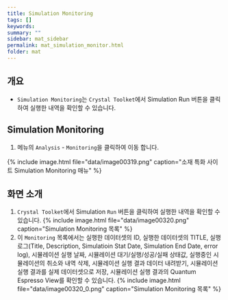 ```yaml
---
title: Simulation Monitoring
tags: []
keywords:
summary: ""
sidebar: mat_sidebar
permalink: mat_simulation_monitor.html
folder: mat
---
```


## 개요
- `Simulation Monitoring`는 `Crystal Toolket`에서 Simulation Run 버튼을 클릭하여 실행한 내역을 확인할 수 있습니다.

## Simulation Monitoring

1. 메뉴의 `Analysis` - `Monitoring`을 클릭하여 이동 합니다.

{% include image.html file="data/image00319.png" caption="소재 특화 사이트 Simulation Monitoring 매뉴" %}

## 화면 소개

1. `Crystal Toolket`에서 Simulation `Run` 버튼을 클릭하여 실행한 내역을 확인할 수 있습니다.
    {% include image.html file="data/image00320.png" caption="Simulation Monitoring 목록" %}
1. 이 `Monitoring` 목록에서는 실행한 데이터셋의 ID, 실행한 데이터셋의 TITLE, 실행 로그(Title, Description, Simulatioin Stat Date, Simulation End Date, error log), 시뮬레이션 실행 날짜, 시뮬레이션 대기/실행/성공/실패 상태값, 실행중인 시뮬레이션의 취소와 내역 삭제, 시뮬레이션 실행 결과 데이터 내려받기, 시뮬레이션 실행 결과를 실제 데이터셋으로 저장, 시뮬레이션 실행 결과의 Quantum Espresso View를 확인할 수 있습니다.
    {% include image.html file="data/image00320_0.png" caption="Simulation Monitoring 목록" %}